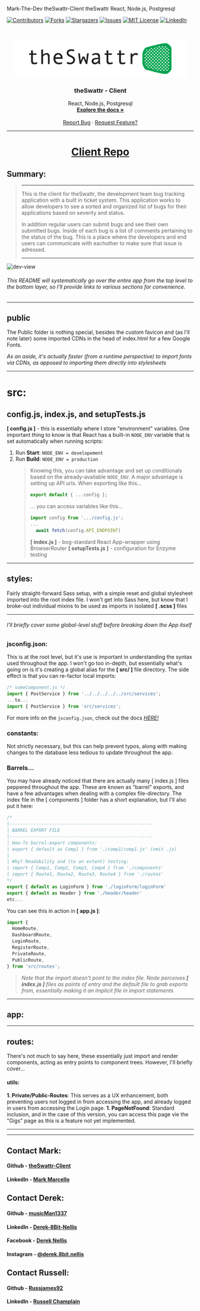 <!--
*** I'm using markdown "reference style" links for readability.
*** https://www.markdownguide.org/basic-syntax/#reference-style-links
-->

<!-- ! highlight and 'ctrl+shift+L' to replace all ! -->

Mark-The-Dev
theSwattr-Client
theSwattr
React, Node.js, Postgresql


<!-- ! highlight and 'ctrl+shift+L' to replace all ! -->

[![Contributors][contributors-shield]][contributors-url]
[![Forks][forks-shield]][forks-url]
[![Stargazers][stars-shield]][stars-url]
[![Issues][issues-shield]][issues-url]
[![MIT License][license-shield]][license-url]
[![LinkedIn][linkedin-shield]][linkedin-url]

<!-- PROJECT LOGO -->
<br />
<p align="center">
  <a href="https://cap3-client-team-a.mark-the-dev.vercel.app/">
    <img src="src/images/logo-dark.png" alt="Logo" width="auto" height="100">
  </a>

  <h3 align="center">theSwattr - Client</h3>

  <p align="center">
    React, Node.js, Postgresql
    <br />
    <a href="https://github.com/Mark-The-Dev/theSwattr-Client"><strong>Explore the docs »</strong></a>
    <br />
    <br />
    <a href="https://github.com/Mark-The-Dev/theSwattr-Client/issues">Report Bug</a>
    ·
    <a href="https://github.com/Mark-The-Dev/theSwattr-Client/issues">Request Feature?</a>
  </p>
</p>

---

<h1 align="center"><a href="https://github.com/Mark-The-Dev/theSwattr-Client">Client Repo</a></h1>

## Summary:
> ---
> 
> This is the client for theSwattr, the development team bug tracking application with a built in ticket system. This application works to allow developers to see a sorted and organized list of bugs for their applications based on severity and status.
> 
> In addition regular users can submit bugs and see their own submitted bugs. Inside of each bug is a list of comments pertaining to the status of the bug. This is a place where the developers and end users can communicate with eachother to make sure that issue is adressed.
>
> ---

![dev-view](https://github.com/thinkful-ei-rabbit/Cap3_Client_Team_A/blob/master/public/dev-view.png?raw=true)


###### This README will systematically go over the entire app from the top level to the bottom layer, so I'll provide links to various sections for convenience.



---

## public

The Public folder is nothing special, besides the custom favicon and (as I'll note later) some imported CDNs in the head of index.html for a few Google Fonts.

_As an aside, it's actually faster (from a runtime perspective) to import fonts via CDNs, as apposed to importing them directly into stylesheets_

---

# src:

## config.js, index.js, and setupTests.js

**[ config.js ]** - this is essentially where I store "environment" variables. One important thing to know is that React has a built-in `NODE_ENV` variable that is set automatically when running scripts:

1. Run **Start**: `NODE_ENV = developement`
1. Run **Build**: `NODE_ENV = production`
   > Knowing this, you can take advantage and set up conditionals based on the already-available `NODE_ENV`. A major advantage is setting up API urls. When exporting like this...
   >
   > ```js
   > export default { ...config };
   > ```
   >
   > ... you can access variables like this...
   >
   > ```js
   > import config from '.../config.js';
   > ...
   >   await fetch(config.API_ENDPOINT)
   > ```
   >
   > **[ index.js ]** - bog-standard React App-wrapper using BrowserRouter
   > **[ setupTests.js ]** - configuration for Enzyme testing

---

## styles:

Fairly straight-forward Sass setup, with a simple reset and global stylesheet imported into the root index file. I won't get into Sass here, but know that I broke-out individual mixins to be used as imports in isolated **[ .scss ]** files

---

###### _I'll briefly cover some global-level stuff before breaking down the App itself_

### jsconfig.json:

This is at the root level, but it's use is important in understanding the syntax used throughout the app. I won't go too in-depth, but essentially what's going on is it's creating a global alias for the **[ src/ ]** file directory. The side effect is that you can re-factor local imports:

```js
/* someComponent.js */
import { PostService } from '../../../../../src/services';
...to...
import { PostService } from 'src/services';
```

For more info on the `jsconfig.json`, check out the docs [_*HERE!*_][jsconfig-docs]

### constants:

Not strictly necessary, but this can help prevent typos, along with making changes to the database less tedious to update throughout the app.

<!-- ### services:

This is where the logic for interfacing with the server lives. Each "method" has been broken-out into it's own file. [ token.service.js ] is for handling Auth-token processes. -->

<!-- ### hooks:

This is where I keep custom hooks used by multiple components, though I only needed 1 for now. This hook handles every form in the app, recieving and updating piped-in form-fields. The major benefit of this kind of hook is that it minimizes the use of `useState` hooks throughout the app. -->

<!-- ### context:

Because the scale of this app is so small, I've only created a single context. This is the "hook" way of doing context, both creating the context...

```js
export const DatabaseContext = createContext();
```

...and provider...

```js
<DatabaseContext.Provider value={value}>
  {props.children}
</DatabaseContext.Provider>
```

...in the same file. To use, you import the provider at the top level...

```js
import DatabaseContextProvider from '.../databaseContext';
...
<DatabaseContextProvider>
  (...insert components here!)
</DatabaseContextProvider>
```

...then invoke inside a component and _just use it_:

```js
import { useContext } from 'react';
import { DatabaseContext } from '.../databaseContext';
...
const { data, functions, andMore } = useContext(DatabaseContext);
``` -->

### Barrels...

You may have already noticed that there are actually many [ index.js ] files peppered throughout the app. These are known as "barrel" exports, and have a few advantages when dealing with a complex file-directory. The index file in the [ components ] folder has a short explanation, but I'll also put it here:

```js
/*
|------------------------------------------------------
| BARREL EXPORT FILE
|------------------------------------------------------
| How-To barrel-export components:
| export { default as Comp1 } from './comp1/comp1.js' (omit .js)
|
| Why? Readability and (to an extent) testing:
| import { Comp1, Comp2, Comp3, Comp4 } from './components'
| import { Route1, Route2, Route3, Route4 } from './routes'
*/
export { default as LoginForm } from './loginForm/loginForm'
export { default as Header } from './header/header'
etc...
```

You can see this in action in **[ app.js ]**:


```js
import {
  HomeRoute,
  DashboardRoute,
  LoginRoute,
  RegisterRoute,
  PrivateRoute,
  PublicRoute,
} from 'src/routes';
```

> _Note that the import doesn't point to the index file. Node perceives **[ index.js ]** files as points of entry and the default file to grab exports from, essentially making it an implicit file in import statements_

---

## app:

<!-- **useState**: `userName` is passed down to context and the Header, working as a boolean switch to control the behavior of the app. "If there isn't a name, don't display nav-bar links". This state is also controlled by both... -->

<!-- **useEffect**: Basic "on mount" fetcher that checks local storage for an auth token, improving UX -->

<!-- **Helper Functions**: `handleLoginSuccess` and `handleLogout` do what you'd expect by the name. Once a name is set to _State_, this fires off the context provider to proceed with fetching data from the server and sending the user to the home page. -->

---

## routes:

There's not much to say here, these essentially just import and render components, acting as entry points to component trees. However, I'll briefly cover...

#### utils:

**1. Private/Public-Routes**: This serves as a UX enhancement, both preventing users not logged in from accessing the app, and already logged in users from accessing the Login page.
**1. PageNotFound**: Standard inclusion, and in the case of this version, you can access this page vie the "Gigs" page as this is a feature not yet implemented.

---

<!-- ## components:

###### _I won't cover every component individually, but take a more broad-stroke approach, mentioning any note-worthy features when necessary_ -->

<!-- ##### PropTypes:

I decided to use PropType validation throughout, and would say that I'm glad I did. PropTypes can really help with early debugging by throwing errors in the console that you wouldn't have caught normally until much later testing. On such example would be if you had a required prop that was, say, a function, if it wasn't properly passed down (by parents, context, conditionals, etc...), then the console would ask why your required function is "undefined", even when you haven't iomplemented said function yet. -->

<!-- ##### utils: -->

---

## <!-- CONTACT -->
## Contact Mark:

#### Github - [theSwattr-Client](https://github.com/theSwattr-Client)

#### LinkedIn - [Mark Marcello](https://www.linkedin.com/in/mark-marcello/)


## Contact Derek:

#### Github - [musicMan1337][github]

#### LinkedIn - [Derek-8Bit-Nellis][linkedin]

#### Facebook - [Derek Nellis][facebook]

#### Instagram - [@derek.8bit.nellis][instagram]



## Contact Russell:

#### Github - [Russjames92](https://github.com/Russjames92)

#### LinkedIn - [Russell Champlain](https://www.linkedin.com/in/russell-champlain/)

<!-- MARKDOWN LINKS & IMAGES -->

<!-- https://www.markdownguide.org/basic-syntax/#reference-style-links -->

[contributors-shield]: https://img.shields.io/github/contributors/Mark-The-Dev/theSwattr-Client.svg?style=flat-square
[contributors-url]: https://github.com/Mark-The-Dev/theSwattr-Client/graphs/contributors
[forks-shield]: https://img.shields.io/github/forks/Mark-The-Dev/theSwattr-Client.svg?style=flat-square
[forks-url]: https://github.com/Mark-The-Dev/theSwattr-Client/network/members
[stars-shield]: https://img.shields.io/github/stars/Mark-The-Dev/theSwattr-Client.svg?style=flat-square
[stars-url]: https://github.com/Mark-The-Dev/theSwattr-Client/stargazers
[issues-shield]: https://img.shields.io/github/issues/Mark-The-Dev/theSwattr-Client.svg?style=flat-square
[issues-url]: https://github.com/Mark-The-Dev/theSwattr-Client/issues
[license-shield]: https://img.shields.io/github/license/Mark-The-Dev/theSwattr-Client.svg?style=flat-square
[license-url]: https://github.com/Mark-The-Dev/theSwattr-Client/blob/master/LICENSE.txt
[linkedin-shield]: https://img.shields.io/badge/-LinkedIn-black.svg?style=flat-square&logo=linkedin&colorB=555
[linkedin-url]: www.linkedin.com/in/derek-8bit-nellis
[jsconfig-docs]: https://code.visualstudio.com/docs/languages/jsconfig

<!-- project links -->

<!-- links to social media accounts -->

[twitter]: http://www.twitter.com/userName
[facebook]: http://www.facebook.com/derek.nellis.9
[googleplus]: https://plus.google.com/+userName
[tumblr]: http://userName.tumblr.com
[dribble]: http://dribbble.com/userName
[linkedin]: https://www.linkedin.com/in/derek-8bit-nellis/
[github]: http://www.github.com/musicMan1337
[instagram]: https://www.instagram.com/derek.8bit.nellis/?hl=en
